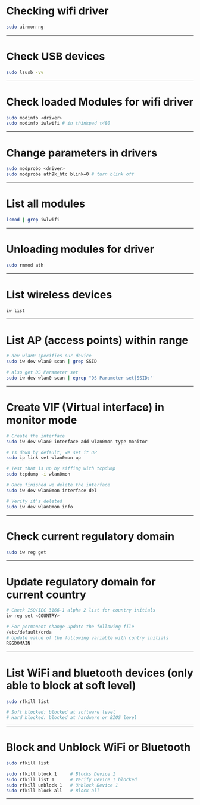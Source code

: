 # Checking wifi driver
```bash
sudo airmon-ng
```
-----------------------

# Check USB devices
```bash
sudo lsusb -vv
```
-----------------------

# Check loaded Modules for wifi driver
```bash
sudo modinfo <driver>
sudo modinfo iwlwifi # in thinkpad t480
```
-----------------------

# Change parameters in drivers
```bash
sudo modprobo <driver>
sudo modprobe ath9k_htc blink=0 # turn blink off
```
-----------------------

# List all modules
```bash
lsmod | grep iwlwifi
```
-----------------------

# Unloading modules for driver
```bash
sudo rmmod ath
```
-----------------------

# List wireless devices
```bash
iw list
```
-----------------------

# List AP (access points) within range
```bash
# dev wlan0 specifies our device
sudo iw dev wlan0 scan | grep SSID

# also get DS Parameter set
sudo iw dev wlan0 scan | egrep "DS Parameter set|SSID:"
```
-----------------------

# Create VIF (Virtual interface) in monitor mode
```bash
# Create the interface
sudo iw dev wlan0 interface add wlan0mon type monitor

# Is down by default, we set it UP
sudo ip link set wlan0mon up

# Test that is up by siffing with tcpdump
sudo tcpdump -i wlan0mon

# Once finished we delete the interface
sudo iw dev wlan0mon interface del

# Verify it's deleted
sudo iw dev wlan0mon info
```
-----------------------

# Check current regulatory domain
```bash
sudo iw reg get
```
-----------------------

# Update regulatory domain for current country
```bash
# Check ISO/IEC 3166-1 alpha 2 list for country initials
iw reg set <COUNTRY>

# For permanent change update the following file
/etc/default/crda 
# Update value of the following variable with contry initials
REGDOMAIN

```

-----------------------

# List WiFi and bluetooth devices (only able to block at soft level)
```bash
sudo rfkill list

# Soft blocked: blocked at software level
# Hard blocked: blocked at hardware or BIOS level
```
-----------------------


# Block and Unblock WiFi or Bluetooth
```bash
sudo rfkill list

sudo rfkill block 1     # Blocks Device 1
sudo rfkill list 1      # Verify Device 1 blocked
sudo rfkill unblock 1   # Unblock Device 1
sudo rfkill block all   # Block all
```
-----------------------


